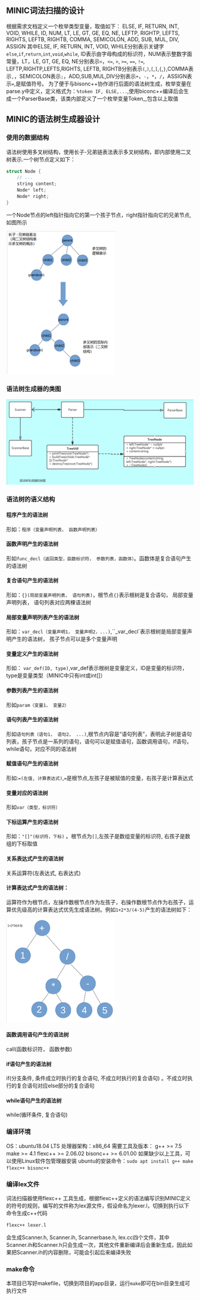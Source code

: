 ## MINIC词法扫描的设计
根据需求文档定义一个枚举类型变量，取值如下：
 ELSE, IF, RETURN, INT, VOID, WHILE, ID, NUM, LT, LE, GT, GE, EQ, NE, LEFTP, RIGHTP, LEFTS, RIGHTS, LEFTB, RIGHTB, COMMA, SEMICOLON, ADD, SUB, MUL, DIV, ASSIGN
 其中ELSE, IF, RETURN, INT, VOID, WHILE分别表示关键字`else`,`if`,`return`,`int`,`void`,`while`, ID表示由字母构成的标识符，NUM表示整数字面常量，LT，LE, GT, GE, EQ, NE分别表示`<`，`<=`, `>`, `>=`, `==`, `!=`, LEFTP,RIGHTP,LEFTS,RIGHTS, LEFTB, RIGHTB分别表示`(`,`)`,`[`,`]`,`{`,`}`,COMMA表示`,`，SEMICOLON表示`;`，ADD,SUB,MUL,DIV分别表示`+`，`-`，`*`，`/`，ASSIGN表示`=`,是赋值符号。
 为了便于与bisonc++协作进行后面的语法树生成，枚举变量在parse.y中定义，定义格式为：`%token IF, ELSE,...`,使用biconc++编译后会生成一个ParserBase类，该类内部定义了一个枚举变量Token_,包含以上取值

## MINIC的语法树生成器设计

### 使用的数据结构

语法树使用多叉树结构，使用长子-兄弟链表法表示多叉树结构，即内部使用二叉树表示.一个树节点定义如下：
``` c++
struct Node {
    // ...
    string content;
    Node* left;
    Node* right;
}
```
一个Node节点的left指针指向它的第一个孩子节点，right指针指向它的兄弟节点,如图所示

<img src="详细设计/image-20200416132515331.png" alt="image-20200416132515331" style="zoom:50%;" />



### 语法树生成器的类图

![image-20200416210840701](详细设计/image-20200416210840701.png)



### 语法树的语义结构

#### 程序产生的语法树

形如：`程序（变量声明列表， 函数声明列表）`

#### 函数声明产生的语法树

形如`func_decl（返回类型，函数标识符， 参数列表，函数体）`。函数体是复合语句产生的语法树

#### 复合语句产生的语法树

形如：`{}(局部变量声明列表， 语句列表)`，根节点`{}`表示根树是复合语句， 局部变量声明列表， 语句列表对应两棵语法树

#### 局部变量声明列表产生的语法树

形如：`var_decl（变量声明1， 变量声明2，...)`,``_var_decl`表示根树是局部变量声明产生的语法树， 孩子节点可以是多个变量声明

#### 变量定义产生的语法树

形如：	`var_def(ID, type)`,var_def表示根树是变量定义，ID是变量的标识符，type是变量类型（MINIC中只有int或int[]）

#### 参数列表产生的语法树

形如`param（变量1， 变量2）`

#### 语句列表产生的语法树

形如`语句列表（语句1， 语句2， ...)`,根节点内容是“语句列表”，表明此子树是语句列表，孩子节点是一系列的语句，语句可以是赋值语句，函数调用语句，if语句，while语句，对应不同的语法树

#### 赋值语句产生的语法树

形如:`=(左值, 计算表达式)`,`=`是根节点,左孩子是被赋值的变量，右孩子是计算表达式

#### 变量对应的语法树

形如`var（类型，标识符）`

#### 下标运算产生的语法树

形如：`"[]"(标识符，下标)` 。根节点为`[]`,左孩子是数组变量的标识符, 右孩子是数组的下标取值

#### 关系表达式产生的语法树

关系运算符(左表达式, 右表达式)

#### 计算表达式产生的语法树：

运算符作为根节点，左操作数根节点作为左孩子，右操作数根节点作为右孩子，运算优先级高的计算表达式优先生成语法树。例如`1+2*3/(4-5)`产生的语法树如下：

<img src="详细设计/image-20200416134027992.png" alt="image-20200416134027992" style="zoom:50%;" />





#### 函数调用语句产生的语法树

 call(函数标识符， 函数参数) 

#### if语句产生的语法树

if(分支条件, 条件成立时执行的复合语句, 不成立时执行的复合语句) 。不成立时执行的复合语句对应else部分的复合语句

#### while语句产生的语法树

 while(循环条件, 复合语句)

### 



### 编译环境

OS：ubuntu18.04 LTS
处理器架构：x86_64
需要工具及版本：
g++ >= 7.5
make >= 4.1
flexc++ >= 2.06.02
bisonc++ >= 6.01.00
如果缺少以上工具，可以使用Linux软件包管理器安装
ubuntu的安装命令：`sudo apt install g++ make flexc++ bisonc++`

### 编译lex文件
词法扫描器使用flexc++ 工具生成，根据flexc++定义的语法编写识别MINIC定义的符号的规则，编写的文件称为lex源文件，假设命名为lexer.l，切换到执行以下命令生成c++代码
``` bash
flexc++ lexer.l
```
会生成Scanner.h, Scanner.ih, Scannerbase.h, lex.cc四个文件，其中Scanner.ih和Scanner.h只会生成一次，其他文件重新编译后会重新生成，因此如果把Scanner.ih的内容删除，可能会引起后来编译失败
### make命令
本项目已写好makefile，切换到项目的app目录，运行`make`即可在bin目录生成可执行文件
